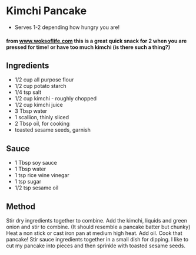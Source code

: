 # Kimchi Pancake

- Serves 1-2 depending how hungry you are!

#### from www.woksoflife.com this is a great quick snack for 2 when you are pressed for time! or have too much kimchi (is there such a thing?)

## Ingredients

* 1/2 cup all purpose flour
* 1/2 cup potato starch 
* 1/4 tsp salt
* 1/2 cup kimchi - roughly chopped
* 1/2 cup kimchi juice
* 3 Tbsp water
* 1 scallion, thinly sliced
* 2 Tbsp oil, for cooking
* toasted sesame seeds, garnish

## Sauce

* 1 Tbsp soy sauce
* 1 Tbsp water
* 1 tsp rice wine vinegar
* 1 tsp sugar
* 1/2 tsp sesame oil

## Method

Stir dry ingredients together to combine.
Add the kimchi, liquids and green onion and stir to combine. (It should resemble a pancake batter but chunky)
Heat a non stick or cast iron pan at medium high heat. Add oil.
Cook that pancake! 
Stir sauce ingredients together in a small dish for dipping.
I like to cut my pancake into pieces and then sprinkle with toasted sesame seeds.
